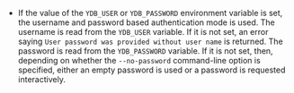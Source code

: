 * If the value of the `YDB_USER` or `YDB_PASSWORD` environment variable is set, the username and password based authentication mode is used. The username is read from the `YDB_USER` variable. If it is not set, an error saying `User password was provided without user name` is returned. The password is read from the `YDB_PASSWORD` variable. If it is not set, then, depending on whether the `--no-password` command-line option is specified, either an empty password is used or a password is requested interactively.
